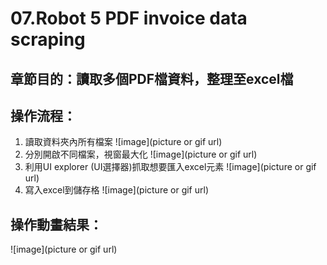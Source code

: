 # 07.Robot 5 PDF invoice data scraping

## 章節目的：讀取多個PDF檔資料，整理至excel檔
## 操作流程：
1. 讀取資料夾內所有檔案
![image](picture or gif url)
2. 分別開啟不同檔案，視窗最大化
![image](picture or gif url)
3. 利用UI explorer (UI選擇器)抓取想要匯入excel元素
![image](picture or gif url)
4. 寫入excel到儲存格
![image](picture or gif url)


## 操作動畫結果：
![image](picture or gif url)
